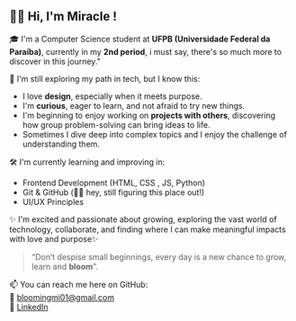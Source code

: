 ## 👋🏾 Hi, I'm Miracle !

🎓 I'm a Computer Science student at **UFPB (Universidade Federal da Paraíba)**, currently in my **2nd period**, i must say, there's so much more to discover in this journey."


🧠 I'm still exploring my path in tech, but I know this:
- I love **design**, especially when it meets purpose.
- I'm **curious**, eager to learn, and not afraid to try new things.
- I'm beginning to enjoy working on **projects with others**, discovering how group problem-solving can bring ideas to life.
- Sometimes I dive deep into complex topics and I enjoy the challenge of understanding them.

🛠️ I'm currently learning and improving in:
- Frontend Development (HTML, CSS , JS, Python)
- Git & GitHub (👋🏾 hey, still figuring this place out!)
- UI/UX Principles

✨ I'm excited and passionate about growing, exploring the vast world of technology, collaborate, and finding where I can make meaningful impacts with love and purpose✨ 

> “Don’t despise small beginnings, every day is a new chance to grow, learn and **bloom**".

📫 You can reach me here on GitHub:  
💌 [bloomingmi01@gmail.com](mailto:bloomingmi01@gmail.com)  
💼 [LinkedIn](https://www.linkedin.com/in/miracle-temitope-hazzan-51a252366?lipi=urn%3Ali%3Apage%3Ad_flagship3_profile_view_base_contact_details%3BhNaRsx8tR0mttwH8rz48dQ%3D%3D)
